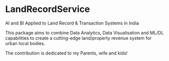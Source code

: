 # LandRecordService
AI and BI Applied to Land Record &amp; Transaction Systems in India

This package aims to combine Data Analytics, Data Visualisation and ML/DL capabilities to create a cutting-edge land/property revenue system for urban local bodies. 

The contribution is dedicated to my Parents, wife and kids!
